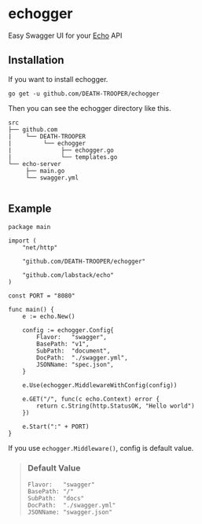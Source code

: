 # echogger
Easy Swagger UI for your [Echo](https://echo.labstack.com/) API

## Installation
If you want to install echogger. 
```
go get -u github.com/DEATH-TROOPER/echogger
```
Then you can see the echogger directory like this.
```
src
├── github.com
|    └── DEATH-TROOPER
|         └── echogger
|              ├── echogger.go
|              └── templates.go
└── echo-server
     ├── main.go
     └── swagger.yml
     
```

## Example
```
package main

import (
	"net/http"

	"github.com/DEATH-TROOPER/echogger"

	"github.com/labstack/echo"
)

const PORT = "8080"

func main() {
	e := echo.New()

	config := echogger.Config{
		Flavor:   "swagger",
		BasePath: "v1",
		SubPath:  "document",
		DocPath:  "./swagger.yml",
		JSONName: "spec.json",
	}

	e.Use(echogger.MiddlewareWithConfig(config))

	e.GET("/", func(c echo.Context) error {
		return c.String(http.StatusOK, "Hello world")
	})

	e.Start(":" + PORT)
}

```
If you use `echogger.Middleware()`, config is default value.  

> ### Default Value
>```
>Flavor:   "swagger"
>BasePath: "/"
>SubPath:  "docs"
>DocPath:  "./swagger.yml"
>JSONName: "swagger.json"
>```


